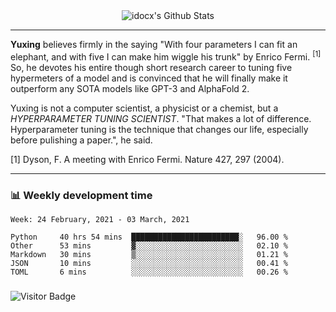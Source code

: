 <div align="center">
    <img align="center" src="https://github-readme-stats.vercel.app/api?username=idocx&show_icons=true&hide_border=true" alt="idocx's Github Stats"></img>
</div>

---

**Yuxing** believes firmly in the saying "With four parameters I can fit an elephant, and with five I can make him wiggle his trunk" by Enrico Fermi. <sup>[1]</sup> So, he devotes his entire though short research career to tuning five hypermeters of a model and is convinced that he will finally make it outperform any SOTA models like GPT-3 and AlphaFold 2.

Yuxing is not a computer scientist, a physicist or a chemist, but a *HYPERPARAMETER TUNING SCIENTIST*. "That makes a lot of difference. Hyperparameter tuning is the technique that changes our life, especially before pulishing a paper.", he said.

[1] Dyson, F. A meeting with Enrico Fermi. Nature 427, 297 (2004).


---

### 📊 Weekly development time
<!--START_SECTION:waka-->
```text
Week: 24 February, 2021 - 03 March, 2021

Python     40 hrs 54 mins  ████████████████████████░   96.00 % 
Other      53 mins         ▓░░░░░░░░░░░░░░░░░░░░░░░░   02.10 % 
Markdown   30 mins         ▒░░░░░░░░░░░░░░░░░░░░░░░░   01.21 % 
JSON       10 mins         ░░░░░░░░░░░░░░░░░░░░░░░░░   00.41 % 
TOML       6 mins          ░░░░░░░░░░░░░░░░░░░░░░░░░   00.26 % 
```
<!--END_SECTION:waka-->

### 

![Visitor Badge](https://visitor-badge.laobi.icu/badge?page_id=idocx.idocx)